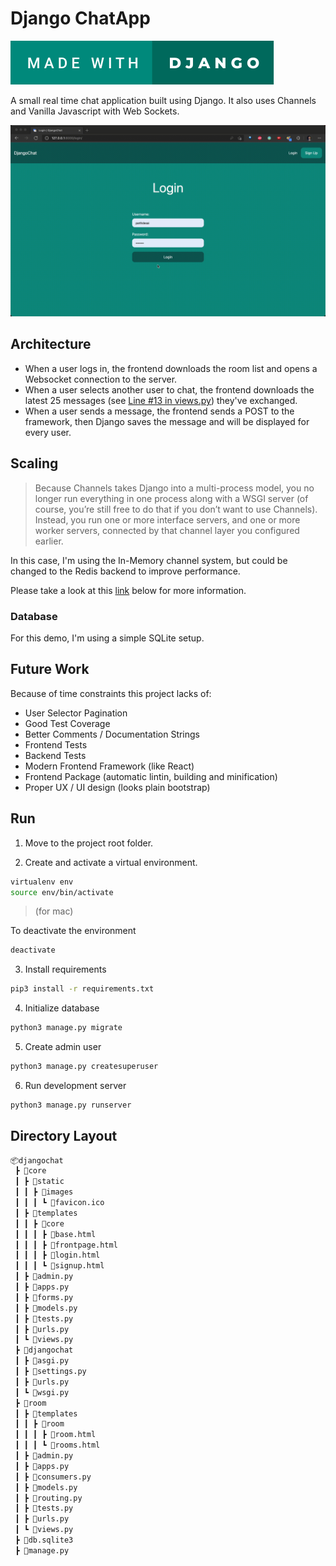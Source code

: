 # Django ChatApp

![](made-with-django.svg)

A small real time chat application built using Django. It also uses Channels and Vanilla Javascript with Web Sockets.

![](Demo.gif)


## Architecture ##
 - When a user logs in, the frontend downloads the room list and opens a Websocket connection to the server.
 - When a user selects another user to chat, the frontend downloads the latest 25 messages (see [Line #13 in views.py](room/views.py)) they've exchanged.
 - When a user sends a message, the frontend sends a POST to the framework, then Django saves the message and will be displayed for every user.

## Scaling ##

> Because Channels takes Django into a multi-process model, you no longer run everything in one process along with a WSGI server (of course, you’re still free to do that if you don’t want to use Channels). Instead, you run one or more interface servers, and one or more worker servers, connected by that channel layer you configured earlier.

In this case, I'm using the In-Memory channel system, but could be changed to the Redis backend to improve performance.

Please take a look at this [link](https://channels.readthedocs.io/en/latest/introduction.html) below for more information.

### Database ###
For this demo, I'm using a simple SQLite setup.

## Future Work ##
Because of time constraints this project lacks of:

- User Selector Pagination
- Good Test Coverage
- Better Comments / Documentation Strings
- Frontend Tests
- Backend Tests
- Modern Frontend Framework (like React)
- Frontend Package (automatic lintin, building and minification)
- Proper UX / UI design (looks plain bootstrap)

## Run ##

1. Move to the project root folder.

2. Create and activate a virtual environment.
```bash
virtualenv env
source env/bin/activate
```
> (for mac)

To deactivate the environment
```bash
deactivate
```

3. Install requirements

```bash
pip3 install -r requirements.txt
```

4. Initialize database
```bash
python3 manage.py migrate
```

5. Create admin user
```bash
python3 manage.py createsuperuser
```

6. Run development server
```bash
python3 manage.py runserver
```

## Directory Layout

```bash
📦djangochat
 ┣ 📂core
 ┃ ┣ 📂static
 ┃ ┃ ┣ 📂images
 ┃ ┃ ┃ ┗ 📜favicon.ico
 ┃ ┣ 📂templates
 ┃ ┃ ┣ 📂core
 ┃ ┃ ┃ ┣ 📜base.html
 ┃ ┃ ┃ ┣ 📜frontpage.html
 ┃ ┃ ┃ ┣ 📜login.html
 ┃ ┃ ┃ ┗ 📜signup.html
 ┃ ┣ 📜admin.py
 ┃ ┣ 📜apps.py
 ┃ ┣ 📜forms.py
 ┃ ┣ 📜models.py
 ┃ ┣ 📜tests.py
 ┃ ┣ 📜urls.py
 ┃ ┗ 📜views.py
 ┣ 📂djangochat
 ┃ ┣ 📜asgi.py
 ┃ ┣ 📜settings.py
 ┃ ┣ 📜urls.py
 ┃ ┗ 📜wsgi.py
 ┣ 📂room
 ┃ ┣ 📂templates
 ┃ ┃ ┣ 📂room
 ┃ ┃ ┃ ┣ 📜room.html
 ┃ ┃ ┃ ┗ 📜rooms.html
 ┃ ┣ 📜admin.py
 ┃ ┣ 📜apps.py
 ┃ ┣ 📜consumers.py
 ┃ ┣ 📜models.py
 ┃ ┣ 📜routing.py
 ┃ ┣ 📜tests.py
 ┃ ┣ 📜urls.py
 ┃ ┗ 📜views.py
 ┣ 📜db.sqlite3
 ┣ 📜manage.py
 ```
